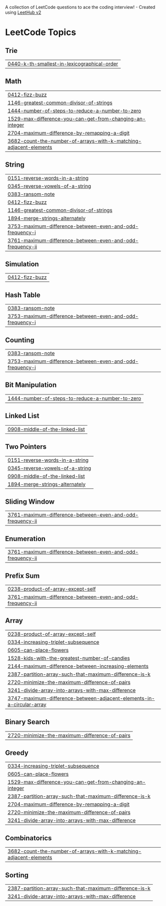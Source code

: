 A collection of LeetCode questions to ace the coding interview! - Created using [LeetHub v2](https://github.com/arunbhardwaj/LeetHub-2.0)
<!---LeetCode Topics Start-->
# LeetCode Topics
## Trie
|  |
| ------- |
| [0440-k-th-smallest-in-lexicographical-order](https://github.com/Chandana20034/Leet-code/tree/master/0440-k-th-smallest-in-lexicographical-order) |
## Math
|  |
| ------- |
| [0412-fizz-buzz](https://github.com/Chandana20034/Leet-code/tree/master/0412-fizz-buzz) |
| [1146-greatest-common-divisor-of-strings](https://github.com/Chandana20034/Leet-code/tree/master/1146-greatest-common-divisor-of-strings) |
| [1444-number-of-steps-to-reduce-a-number-to-zero](https://github.com/Chandana20034/Leet-code/tree/master/1444-number-of-steps-to-reduce-a-number-to-zero) |
| [1529-max-difference-you-can-get-from-changing-an-integer](https://github.com/Chandana20034/Leet-code/tree/master/1529-max-difference-you-can-get-from-changing-an-integer) |
| [2704-maximum-difference-by-remapping-a-digit](https://github.com/Chandana20034/Leet-code/tree/master/2704-maximum-difference-by-remapping-a-digit) |
| [3682-count-the-number-of-arrays-with-k-matching-adjacent-elements](https://github.com/Chandana20034/Leet-code/tree/master/3682-count-the-number-of-arrays-with-k-matching-adjacent-elements) |
## String
|  |
| ------- |
| [0151-reverse-words-in-a-string](https://github.com/Chandana20034/Leet-code/tree/master/0151-reverse-words-in-a-string) |
| [0345-reverse-vowels-of-a-string](https://github.com/Chandana20034/Leet-code/tree/master/0345-reverse-vowels-of-a-string) |
| [0383-ransom-note](https://github.com/Chandana20034/Leet-code/tree/master/0383-ransom-note) |
| [0412-fizz-buzz](https://github.com/Chandana20034/Leet-code/tree/master/0412-fizz-buzz) |
| [1146-greatest-common-divisor-of-strings](https://github.com/Chandana20034/Leet-code/tree/master/1146-greatest-common-divisor-of-strings) |
| [1894-merge-strings-alternately](https://github.com/Chandana20034/Leet-code/tree/master/1894-merge-strings-alternately) |
| [3753-maximum-difference-between-even-and-odd-frequency-i](https://github.com/Chandana20034/Leet-code/tree/master/3753-maximum-difference-between-even-and-odd-frequency-i) |
| [3761-maximum-difference-between-even-and-odd-frequency-ii](https://github.com/Chandana20034/Leet-code/tree/master/3761-maximum-difference-between-even-and-odd-frequency-ii) |
## Simulation
|  |
| ------- |
| [0412-fizz-buzz](https://github.com/Chandana20034/Leet-code/tree/master/0412-fizz-buzz) |
## Hash Table
|  |
| ------- |
| [0383-ransom-note](https://github.com/Chandana20034/Leet-code/tree/master/0383-ransom-note) |
| [3753-maximum-difference-between-even-and-odd-frequency-i](https://github.com/Chandana20034/Leet-code/tree/master/3753-maximum-difference-between-even-and-odd-frequency-i) |
## Counting
|  |
| ------- |
| [0383-ransom-note](https://github.com/Chandana20034/Leet-code/tree/master/0383-ransom-note) |
| [3753-maximum-difference-between-even-and-odd-frequency-i](https://github.com/Chandana20034/Leet-code/tree/master/3753-maximum-difference-between-even-and-odd-frequency-i) |
## Bit Manipulation
|  |
| ------- |
| [1444-number-of-steps-to-reduce-a-number-to-zero](https://github.com/Chandana20034/Leet-code/tree/master/1444-number-of-steps-to-reduce-a-number-to-zero) |
## Linked List
|  |
| ------- |
| [0908-middle-of-the-linked-list](https://github.com/Chandana20034/Leet-code/tree/master/0908-middle-of-the-linked-list) |
## Two Pointers
|  |
| ------- |
| [0151-reverse-words-in-a-string](https://github.com/Chandana20034/Leet-code/tree/master/0151-reverse-words-in-a-string) |
| [0345-reverse-vowels-of-a-string](https://github.com/Chandana20034/Leet-code/tree/master/0345-reverse-vowels-of-a-string) |
| [0908-middle-of-the-linked-list](https://github.com/Chandana20034/Leet-code/tree/master/0908-middle-of-the-linked-list) |
| [1894-merge-strings-alternately](https://github.com/Chandana20034/Leet-code/tree/master/1894-merge-strings-alternately) |
## Sliding Window
|  |
| ------- |
| [3761-maximum-difference-between-even-and-odd-frequency-ii](https://github.com/Chandana20034/Leet-code/tree/master/3761-maximum-difference-between-even-and-odd-frequency-ii) |
## Enumeration
|  |
| ------- |
| [3761-maximum-difference-between-even-and-odd-frequency-ii](https://github.com/Chandana20034/Leet-code/tree/master/3761-maximum-difference-between-even-and-odd-frequency-ii) |
## Prefix Sum
|  |
| ------- |
| [0238-product-of-array-except-self](https://github.com/Chandana20034/Leet-code/tree/master/0238-product-of-array-except-self) |
| [3761-maximum-difference-between-even-and-odd-frequency-ii](https://github.com/Chandana20034/Leet-code/tree/master/3761-maximum-difference-between-even-and-odd-frequency-ii) |
## Array
|  |
| ------- |
| [0238-product-of-array-except-self](https://github.com/Chandana20034/Leet-code/tree/master/0238-product-of-array-except-self) |
| [0334-increasing-triplet-subsequence](https://github.com/Chandana20034/Leet-code/tree/master/0334-increasing-triplet-subsequence) |
| [0605-can-place-flowers](https://github.com/Chandana20034/Leet-code/tree/master/0605-can-place-flowers) |
| [1528-kids-with-the-greatest-number-of-candies](https://github.com/Chandana20034/Leet-code/tree/master/1528-kids-with-the-greatest-number-of-candies) |
| [2144-maximum-difference-between-increasing-elements](https://github.com/Chandana20034/Leet-code/tree/master/2144-maximum-difference-between-increasing-elements) |
| [2387-partition-array-such-that-maximum-difference-is-k](https://github.com/Chandana20034/Leet-code/tree/master/2387-partition-array-such-that-maximum-difference-is-k) |
| [2720-minimize-the-maximum-difference-of-pairs](https://github.com/Chandana20034/Leet-code/tree/master/2720-minimize-the-maximum-difference-of-pairs) |
| [3241-divide-array-into-arrays-with-max-difference](https://github.com/Chandana20034/Leet-code/tree/master/3241-divide-array-into-arrays-with-max-difference) |
| [3747-maximum-difference-between-adjacent-elements-in-a-circular-array](https://github.com/Chandana20034/Leet-code/tree/master/3747-maximum-difference-between-adjacent-elements-in-a-circular-array) |
## Binary Search
|  |
| ------- |
| [2720-minimize-the-maximum-difference-of-pairs](https://github.com/Chandana20034/Leet-code/tree/master/2720-minimize-the-maximum-difference-of-pairs) |
## Greedy
|  |
| ------- |
| [0334-increasing-triplet-subsequence](https://github.com/Chandana20034/Leet-code/tree/master/0334-increasing-triplet-subsequence) |
| [0605-can-place-flowers](https://github.com/Chandana20034/Leet-code/tree/master/0605-can-place-flowers) |
| [1529-max-difference-you-can-get-from-changing-an-integer](https://github.com/Chandana20034/Leet-code/tree/master/1529-max-difference-you-can-get-from-changing-an-integer) |
| [2387-partition-array-such-that-maximum-difference-is-k](https://github.com/Chandana20034/Leet-code/tree/master/2387-partition-array-such-that-maximum-difference-is-k) |
| [2704-maximum-difference-by-remapping-a-digit](https://github.com/Chandana20034/Leet-code/tree/master/2704-maximum-difference-by-remapping-a-digit) |
| [2720-minimize-the-maximum-difference-of-pairs](https://github.com/Chandana20034/Leet-code/tree/master/2720-minimize-the-maximum-difference-of-pairs) |
| [3241-divide-array-into-arrays-with-max-difference](https://github.com/Chandana20034/Leet-code/tree/master/3241-divide-array-into-arrays-with-max-difference) |
## Combinatorics
|  |
| ------- |
| [3682-count-the-number-of-arrays-with-k-matching-adjacent-elements](https://github.com/Chandana20034/Leet-code/tree/master/3682-count-the-number-of-arrays-with-k-matching-adjacent-elements) |
## Sorting
|  |
| ------- |
| [2387-partition-array-such-that-maximum-difference-is-k](https://github.com/Chandana20034/Leet-code/tree/master/2387-partition-array-such-that-maximum-difference-is-k) |
| [3241-divide-array-into-arrays-with-max-difference](https://github.com/Chandana20034/Leet-code/tree/master/3241-divide-array-into-arrays-with-max-difference) |
<!---LeetCode Topics End-->